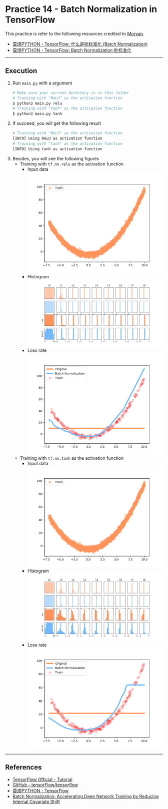 # Practice 14 - Batch Normalization in TensorFlow

This practice is refer to the following resources credited to [Morvan](https://github.com/MorvanZhou).
* [莫烦PYTHON - TensorFlow: 什么是批标准化 (Batch Normalization)](https://morvanzhou.github.io/tutorials/machine-learning/tensorflow/5-13-A-batch-normalization/)
* [莫烦PYTHON - TensorFlow: Batch Normalization 批标准化](https://morvanzhou.github.io/tutorials/machine-learning/tensorflow/5-13-BN/)

---
## Execution

1. Run `main.py` with a argument
    ```bash
    # Make sure your current directory is in this folder
    # Training with "ReLU" as the activation function
    $ python3 main.py relu
    # Training with "tanh" as the activation function
    $ python3 main.py tanh
    ```
2. If succeed, you will get the following result
    ```bash
    # Training with "ReLU" as the activation function
    [INFO] Using ReLU as activation function
    # Training with "tanh" as the activation function
    [INFO] Using tanh as activation function
    ```
3. Besides, you will see the following figures
    * Training with `tf.nn.relu` as the activation function
        * Input data
            ![](../../../../res/img/movan/15-input_relu.png)
        * Histogram
            ![](../../../../res/img/movan/15-histogram_relu.gif)
        * Loss rate
            ![](../../../../res/img/movan/15-loss_relu.png)
    * Training with `tf.nn.tanh` as the activation function
        * Input data
            ![](../../../../res/img/movan/15-input_tanh.png)
        * Histogram
            ![](../../../../res/img/movan/15-histogram_tanh.gif)
        * Loss rate
            ![](../../../../res/img/movan/15-loss_tanh.png)

---
## References

* [TensorFlow Official - Tutorial](https://www.tensorflow.org/tutorials/)
* [GitHub - tensorFlow/tensorflow](https://github.com/tensorflow/tensorflow)
* [莫烦PYTHON - TensorFlow](https://morvanzhou.github.io/tutorials/machine-learning/tensorflow)
* [Batch Normalization: Accelerating Deep Network Training by Reducing Internal Covariate Shift](https://arxiv.org/abs/1502.03167)